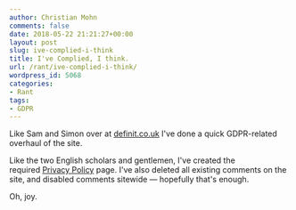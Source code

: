 ```yaml
---
author: Christian Mohn
comments: false
date: 2018-05-22 21:21:27+00:00
layout: post
slug: ive-complied-i-think
title: I've Complied, I think.
url: /rant/ive-complied-i-think/
wordpress_id: 5068
categories:
- Rant
tags:
- GDPR
---
```


Like Sam and Simon over at [definit.co.uk](https://www.definit.co.uk/2018/05/gdpr-blogging-and-definit/) I've done a quick GDPR-related overhaul of the site.

Like the two English scholars and gentlemen, I've created the required [Privacy Policy](http://vninja.net/privacy-policy/) page. I've also deleted all existing comments on the site, and disabled comments sitewide — hopefully that's enough.

Oh, joy.

<!--more-->
